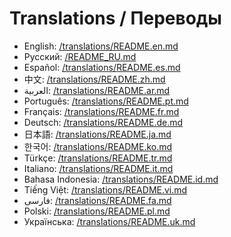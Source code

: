 # Translations / Переводы

- English: [/translations/README.en.md](../../translations/README.en.md)
- Русский: [/README_RU.md](../../README_RU.md)
- Español: [/translations/README.es.md](../../translations/README.es.md)
- 中文: [/translations/README.zh.md](../../translations/README.zh.md)
- العربية: [/translations/README.ar.md](../../translations/README.ar.md)
- Português: [/translations/README.pt.md](../../translations/README.pt.md)
- Français: [/translations/README.fr.md](../../translations/README.fr.md)
- Deutsch: [/translations/README.de.md](../../translations/README.de.md)
- 日本語: [/translations/README.ja.md](../../translations/README.ja.md)
- 한국어: [/translations/README.ko.md](../../translations/README.ko.md)
- Türkçe: [/translations/README.tr.md](../../translations/README.tr.md)
- Italiano: [/translations/README.it.md](../../translations/README.it.md)
- Bahasa Indonesia: [/translations/README.id.md](../../translations/README.id.md)
- Tiếng Việt: [/translations/README.vi.md](../../translations/README.vi.md)
- فارسی: [/translations/README.fa.md](../../translations/README.fa.md)
- Polski: [/translations/README.pl.md](../../translations/README.pl.md)
- Українська: [/translations/README.uk.md](../../translations/README.uk.md)
